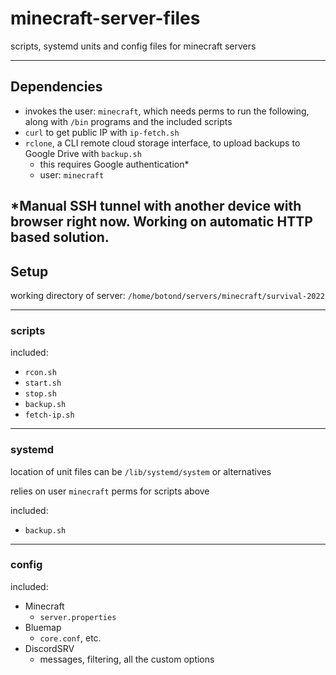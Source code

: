 # minecraft-server-files
scripts, systemd units and config files for minecraft servers

---
## Dependencies
- invokes the user: `minecraft`, which needs perms to run the following, along with `/bin` programs and the included
scripts 
- `curl` to get public IP with `ip-fetch.sh`
- `rclone`, a CLI remote cloud storage interface, to upload backups to Google Drive with `backup.sh`
  - this requires Google authentication*
  - user: `minecraft`

*Manual SSH tunnel with another device with browser right now.
Working on automatic HTTP based solution.
---
## Setup
working directory of server: `/home/botond/servers/minecraft/survival-2022`

---
### scripts

included:
- `rcon.sh`
- `start.sh`
- `stop.sh`
- `backup.sh`
- `fetch-ip.sh`

---
### systemd
location of unit files can be `/lib/systemd/system` or alternatives

relies on user `minecraft` perms for scripts above

included:
- `backup.sh`
---
### config
included:
- Minecraft
  - `server.properties`
- Bluemap
  - `core.conf`, etc.
- DiscordSRV
  - messages, filtering, all the custom options